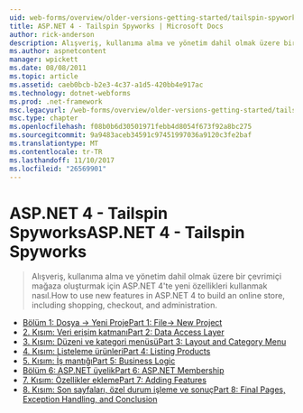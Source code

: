 ```yaml
---
uid: web-forms/overview/older-versions-getting-started/tailspin-spyworks/index
title: ASP.NET 4 - Tailspin Spyworks | Microsoft Docs
author: rick-anderson
description: Alışveriş, kullanıma alma ve yönetim dahil olmak üzere bir çevrimiçi mağaza oluşturmak için ASP.NET 4'te yeni özellikleri kullanmak nasıl.
ms.author: aspnetcontent
manager: wpickett
ms.date: 08/08/2011
ms.topic: article
ms.assetid: caeb0bcb-b2e3-4c37-a1d5-420bb4e917ac
ms.technology: dotnet-webforms
ms.prod: .net-framework
msc.legacyurl: /web-forms/overview/older-versions-getting-started/tailspin-spyworks
msc.type: chapter
ms.openlocfilehash: f08b0b6d30501971febb4d8054f673f92a8bc275
ms.sourcegitcommit: 9a9483aceb34591c97451997036a9120c3fe2baf
ms.translationtype: MT
ms.contentlocale: tr-TR
ms.lasthandoff: 11/10/2017
ms.locfileid: "26569901"
---
```

<a name="aspnet-4---tailspin-spyworks"></a><span data-ttu-id="9e580-103">ASP.NET 4 - Tailspin Spyworks</span><span class="sxs-lookup"><span data-stu-id="9e580-103">ASP.NET 4 - Tailspin Spyworks</span></span>
====================
> <span data-ttu-id="9e580-104">Alışveriş, kullanıma alma ve yönetim dahil olmak üzere bir çevrimiçi mağaza oluşturmak için ASP.NET 4'te yeni özellikleri kullanmak nasıl.</span><span class="sxs-lookup"><span data-stu-id="9e580-104">How to use new features in ASP.NET 4 to build an online store, including shopping, checkout, and administration.</span></span>


- [<span data-ttu-id="9e580-105">Bölüm 1: Dosya -> Yeni Proje</span><span class="sxs-lookup"><span data-stu-id="9e580-105">Part 1: File-> New Project</span></span>](tailspin-spyworks-part-1.md)
- [<span data-ttu-id="9e580-106">2. Kısım: Veri erişim katmanı</span><span class="sxs-lookup"><span data-stu-id="9e580-106">Part 2: Data Access Layer</span></span>](tailspin-spyworks-part-2.md)
- [<span data-ttu-id="9e580-107">3. Kısım: Düzeni ve kategori menüsü</span><span class="sxs-lookup"><span data-stu-id="9e580-107">Part 3: Layout and Category Menu</span></span>](tailspin-spyworks-part-3.md)
- [<span data-ttu-id="9e580-108">4. Kısım: Listeleme ürünleri</span><span class="sxs-lookup"><span data-stu-id="9e580-108">Part 4: Listing Products</span></span>](tailspin-spyworks-part-4.md)
- [<span data-ttu-id="9e580-109">5. Kısım: İş mantığı</span><span class="sxs-lookup"><span data-stu-id="9e580-109">Part 5: Business Logic</span></span>](tailspin-spyworks-part-5.md)
- [<span data-ttu-id="9e580-110">Bölüm 6: ASP.NET üyelik</span><span class="sxs-lookup"><span data-stu-id="9e580-110">Part 6: ASP.NET Membership</span></span>](tailspin-spyworks-part-6.md)
- [<span data-ttu-id="9e580-111">7. Kısım: Özellikler ekleme</span><span class="sxs-lookup"><span data-stu-id="9e580-111">Part 7: Adding Features</span></span>](tailspin-spyworks-part-7.md)
- [<span data-ttu-id="9e580-112">8. Kısım: Son sayfaları, özel durum işleme ve sonuç</span><span class="sxs-lookup"><span data-stu-id="9e580-112">Part 8: Final Pages, Exception Handling, and Conclusion</span></span>](tailspin-spyworks-part-8.md)
